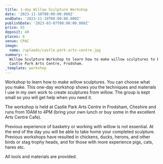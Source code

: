 ```yaml
---
title: 1-day Willow Sculpture Workshop
date: '2023-11-10T00:00:00.000Z'
endDate: '2023-11-10T00:00:00.000Z'
publishDate: '2023-03-07T00:00:00.000Z'
price: 85
deposit: 40
places: 6
venue: CPAC
image:
  name: /uploads/castle-park-arts-centre.jpg
summary: >-
  Willow Sculpture Workshop to learn how to make willow sculptures to be held at
  Castle Park Arts Centre, Frodsham.
_template: workshop
---
```


Workshop to learn how to make willow sculptures. You can choose what you make. This one-day workshop shows you the techniques and materials I use in my own work to create sculptures from willow. The group is kept small so you will get help when you need it.

The workshop is held at Castle Park Arts Centre in Frodsham, Cheshire and runs from 10AM to 4PM (bring your own lunch or buy some in the excellent Arts Centre Cafe).

Previous experience of basketry or working with willow is not essential. At the end of the day you will be able to take home your completed sculpture. Previous workshops have resulted in chickens, ducks, herons, and other birds or stag trophy heads, and for those with more experience pigs, cats, hares etc.

All tools and materials are provided.
